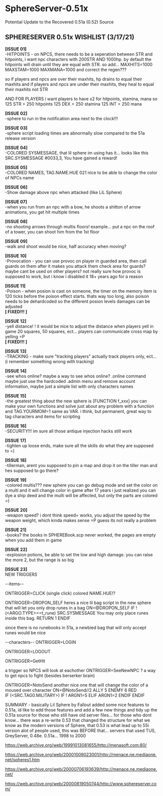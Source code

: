 # SphereServer-0.51x
Potential Update to the Recovered 0.51a (0.52) Source

SPHERESERVER 0.51x  WISHLIST  (3/17/21)
-----------------------------
<b>[ISSUE 01]</b><BR>
-HITPOINTS - on NPCS, there needs to be a seperation between STR and hitpoints, 
i want npc characters with 200STR AND 1000hp.
by default the hitpoints will drain until they are equal with STR. so add...
MAXHITS=1000
MAXSTAM=1000
MAXMANA=1000
and correct the regen???

so if players and npcs are over their maxhits, hp drains to equal their maxhits
and if players and npcs are under their maxhits, they heal to equal their maxhits not STR

AND FOR PLAYERS i want players to have x2 for hitpoints, stamina, mana
so 
125 STR = 250 hitpoints
125 DEX = 250 stamina
125 INT = 250 mana


<b>[ISSUE 02]</b><BR>
-sphere to run in the notification area next to the clock!!!


<b>[ISSUE 03]</b><BR>
-sphere script loading times are abnormally slow compared to the 51a release version


<b>[ISSUE 04]</b><BR>
-COLORED SYSMESSAGE, that lil sphere im using has it... looks like this
SRC.SYSMESSAGE #0033,3, You have gained a reward!

<b>[ISSUE 05]</b><BR>
-COLORED NAMES, TAG.NAME.HUE 021   nice to be able to change the color of NPCs name


<b>[ISSUE 06]</b><BR>
-Show damage above npc when attacked  (like LiL Sphere)


<b>[ISSUE 07]</b><BR>
-when you run from an npc with a bow, he shoots a shitton of arrow animations,  you get hit multiple times


<b>[ISSUE 08]</b><BR>
-no shooting arrows through multis floors!
example... put a npc on the roof of a tower, you can shoot him from the 1st floor


<b>[ISSUE 09]</b><BR>
-walk and shoot would be nice, half accuracy when moving?


<b>[ISSUE 10]</b><BR>
-Provocation - you can use provoc on player in guarded area, then call guards on them after it makes you attack them
check area for guards?  maybe cant be used on other players?  not really sure how provoc is supposed to work,
but i know i disabled it 18+ years ago for a reason


<b>[ISSUE 11]</b><BR>
-Poison - when posion is cast on someone, the timer on the memory item is 120 ticks before the poison effect starts.
thats way too long, also poison needs to be dehardcoded so the different posion levels damages can be adjusted
	<BR><b>[ FIXED!!! ]</b>   


<b>[ISSUE 12]</b><BR>
-yell distance! ! it would be nice to adjust the distance when players yell in game 20 squares, 50 squares, ect...
players can communicate cross map by yelling =P
<BR><b>[ FIXED!!! ]</b> 


<b>[ISSUE 13]</b><BR>
-TRACKING - make sure "tracking players" actually track players only, ect... (i remember something wrong with tracking)


<b>[ISSUE 14]</b><BR>
-see whos online?  maybe a way to see whos online?  .online command
maybe just use the hardcoded .admin menu and remove account information, maybe just a simple list with only characters names


<b>[ISSUE 15]</b><BR>
-the greatest thing about the new sphere is [FUNCTION  f_xxx]
you can make your own functions and solve just about any problem with a function
and TAG.YOURMOM=1 same as VAR. i think, but permanent, great way to tag characters and items for scripting


<b>[ISSUE 16]</b><BR>
-SECURITY!!! im sure all those antique injection hacks still work


<b>[ISSUE 17]</b><BR>
-tighten up loose ends, make sure all the skills do what they are supposed to =)


<b>[ISSUE 18]</b><BR>
-tillerman, arent you supposed to pin a map and drop it on the tiller man and hes supposed to go there?


<b>[ISSUE 19]</b><BR>
-colored multis??? new sphere you can go debug mode and set the color on a multi and it will change color in game
after 17 years i just realized you can dye a ship deed and the multi will be affected, but only the parts are colored =)


<b>[ISSUE 20]</b><BR>
-weapon speed? i dont think speed= works, you adjust the speed by the weapon weight, which kinda makes sense =P
guess its not really a problem


<b>[ISSUE 21]</b><BR>
-books?  the books in SPHEREBook.scp never worked, the pages are empty when you add them in game


<b>[ISSUE 22]</b><BR>
-explosion potions, be able to set the low and high damage. you can raise the more 2, but the range is so big


<b>[ISSUE 23]</b><BR>
NEW TRIGGERS
	
--items--

ONTRIGGER=CLICK  (single click) colored  NAME.HUE!?

ONTRIGGER=DROPON_SELF
	heres a nice lil bag script in the new sphere that will let you only drop runes in a bag
	ON=@DROPON_SELF
	IF !(<ARGO.TYPE>==t_rune)
	SRC.SYSMESSAGE You may only place runes inside this bag.
	RETURN 1
	ENDIF

since there is no runebooks in 51a, a newbied bag that will only accept runes would be nice

--characters--
ONTRIGGER=LOGIN

ONTRIGGER=LOGOUT

ONTRIGGER=GetHit

a trigger so NPCS will look at eachother ONTRIGGER=SeeNewNPC ?  a way to get npcs to fight (besides berserker brain)

ONTRIGGER=NotoSend
another nice one that will change the color of a moused over character
	ON=@NotoSend//2 ALLY 5 ENEMY 6 RED	
	IF (<SRC.TAG0.MILITARY>)
	 IF !<GUILD>
		ARGN1=5
		ELIF <GUILD>
		ARGN1=2
		ENDIF
	ENDIF
  
  
  SUMMARY - basically Lil Sphere by Fallout added some nice features to 0.51a, id like to add those features
  and add a few new things and tidy up the 0.51a source for those who still have old server files...
  for those who dont know... there was a re-write 0.53 that changed the structure for what we know as the modern versions of Sphere, that
  0.53 is what lead up to 55i version alot of people used, this was BEFORE that... servers that used TUS, GreyServer, 0.48e. 0.51a... 1998 to 2000
  
https://web.archive.org/web/19991013081655/http://menasoft.com:80/

https://web.archive.org/web/20001009023001/http://menace.ne.mediaone.net/spheres1.htm

https://web.archive.org/web/20000706193639/http://menace.ne.mediaone.net/

https://web.archive.org/web/20000819050744/http://www.sphereserver.com/
